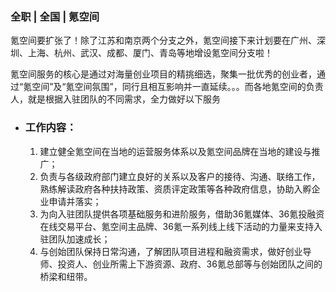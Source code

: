 ### 全职 | 全国 | 氪空间

氪空间要扩张了！除了江苏和南京两个分支之外，氪空间接下来计划要在广州、深圳、上海、杭州、武汉、成都、厦门、青岛等地增设氪空间分支啦！

氪空间服务的核心是通过对海量创业项目的精挑细选，聚集一批优秀的创业者，通过“氪空间”及“氪空间氛围”，同行且相互影响并一直延续。。。而各地氪空间的负责人，就是根据入驻团队的不同需求，全力做好以下服务

* ### 工作内容：

  1. 建立健全氪空间在当地的运营服务体系以及氪空间品牌在当地的建设与推广；
  2. 负责与各级政府部门建立良好的关系以及客户的接待、沟通、联络工作，熟练解读政府各种扶持政策、资质评定政策等各种政府信息，协助入孵企业申请并落实；
  3. 为向入驻团队提供各项基础服务和进阶服务，借助36氪媒体、36氪投融资在线交易平台、氪空间主品牌、36氪一系列线上线下活动的力量来支持入驻团队加速成长；
  4. 与创始团队保持日常沟通，了解团队项目进程和融资需求，做好创业导师、投资人、创业所需上下游资源、政府、36氪总部等与创始团队之间的桥梁和纽带。